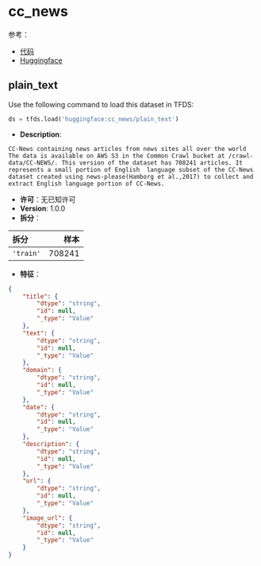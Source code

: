 # cc_news

参考：

- [代码](https://github.com/huggingface/datasets/blob/master/datasets/cc_news)
- [Huggingface](https://huggingface.co/datasets/cc_news)

## plain_text

Use the following command to load this dataset in TFDS:

```python
ds = tfds.load('huggingface:cc_news/plain_text')
```

- **Description**:

```
CC-News containing news articles from news sites all over the world The data is available on AWS S3 in the Common Crawl bucket at /crawl-data/CC-NEWS/. This version of the dataset has 708241 articles. It represents a small portion of English  language subset of the CC-News dataset created using news-please(Hamborg et al.,2017) to collect and extract English language portion of CC-News.
```

- **许可**：无已知许可
- **Version**: 1.0.0
- **拆分**：

拆分 | 样本
:-- | --:
`'train'` | 708241

- **特征**：

```json
{
    "title": {
        "dtype": "string",
        "id": null,
        "_type": "Value"
    },
    "text": {
        "dtype": "string",
        "id": null,
        "_type": "Value"
    },
    "domain": {
        "dtype": "string",
        "id": null,
        "_type": "Value"
    },
    "date": {
        "dtype": "string",
        "id": null,
        "_type": "Value"
    },
    "description": {
        "dtype": "string",
        "id": null,
        "_type": "Value"
    },
    "url": {
        "dtype": "string",
        "id": null,
        "_type": "Value"
    },
    "image_url": {
        "dtype": "string",
        "id": null,
        "_type": "Value"
    }
}
```
